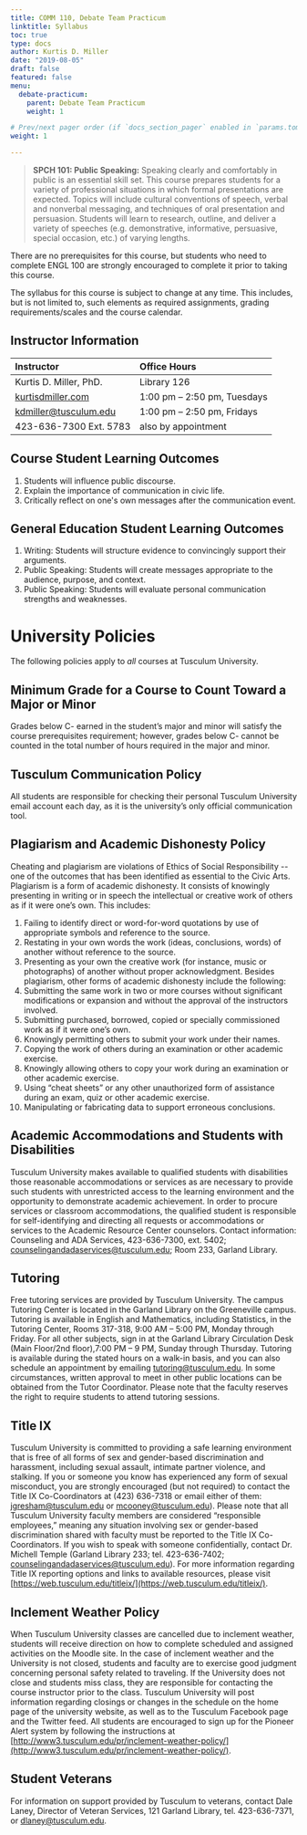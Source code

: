 ```yaml
---
title: COMM 110, Debate Team Practicum
linktitle: Syllabus
toc: true
type: docs
author: Kurtis D. Miller
date: "2019-08-05"
draft: false
featured: false
menu:
  debate-practicum:
    parent: Debate Team Practicum
    weight: 1

# Prev/next pager order (if `docs_section_pager` enabled in `params.toml`)
weight: 1

---
```


> **SPCH 101: Public Speaking:** Speaking clearly and comfortably in
> public is an essential skill set. This course prepares students for
> a variety of professional situations in which formal presentations are
> expected. Topics will include cultural conventions of speech, verbal and
> nonverbal messaging, and techniques of oral presentation and persuasion.
> Students will learn to research, outline, and deliver a variety of
> speeches (e.g. demonstrative, informative, persuasive, special occasion,
> etc.) of varying lengths.

There are no prerequisites for this course, but students who need to
complete ENGL 100 are strongly encouraged to complete it prior to taking
this course.

The syllabus for this course is subject to change at any time. This
includes, but is not limited to, such elements as required assignments,
grading requirements/scales and the course calendar.

Instructor Information
----------------------

| Instructor                                            | Office Hours                |
|:------------------------------------------------------|:----------------------------|
| Kurtis D. Miller, PhD.                                | Library 126                 |
| [kurtisdmiller.com](https://kurtisdmiller.com)        | 1:00 pm – 2:50 pm, Tuesdays |
| [kdmiller@tusculum.edu](mailto:kdmiller@tusculum.edu) | 1:00 pm – 2:50 pm, Fridays  |
| 423-636-7300 Ext. 5783                                | also by appointment         |

Course Student Learning Outcomes
--------------------------------

1. Students will influence public discourse.
2. Explain the importance of communication in civic life.
3. Critically reflect on one's own messages after the communication event.

General Education Student Learning Outcomes
-------------------------------------------

1. Writing: Students will structure evidence to convincingly support their
   arguments.
2. Public Speaking: Students will create messages appropriate to the
   audience, purpose, and context.
3. Public Speaking: Students will evaluate personal communication strengths and weaknesses.

University Policies
===================

The following policies apply to *all* courses at Tusculum University.

Minimum Grade for a Course to Count Toward a Major or Minor
-----------------------------------------------------------

Grades below C- earned in the student’s major and minor will satisfy the
course prerequisites requirement; however, grades below C- cannot be
counted in the total number of hours required in the major and minor.

Tusculum Communication Policy
-----------------------------

All students are responsible for checking their personal Tusculum
University email account each day, as it is the university’s only official
communication tool.

Plagiarism and Academic Dishonesty Policy
-----------------------------------------

Cheating and plagiarism are violations of Ethics of Social
Responsibility -- one of the outcomes that has been identified as essential
to the Civic Arts. Plagiarism is a form of academic dishonesty. It
consists of knowingly presenting in writing or in speech the intellectual
or creative work of others as if it were one’s own. This includes:

1. Failing to identify direct or word-for-word quotations by use of appropriate symbols and reference to the source.
2. Restating in your own words the work (ideas, conclusions, words) of another without reference to the source.
3. Presenting as your own the creative work (for instance, music or photographs) of another without proper acknowledgment. Besides plagiarism, other forms of academic dishonesty include the following:
4. Submitting the same work in two or more courses without significant modifications or expansion and without the approval of the instructors involved.
5. Submitting purchased, borrowed, copied or specially commissioned work as if it were one’s own.
6. Knowingly permitting others to submit your work under their names.
7. Copying the work of others during an examination or other academic exercise.
8. Knowingly allowing others to copy your work during an examination or other academic exercise.
9. Using “cheat sheets” or any other unauthorized form of assistance during an exam, quiz or other academic exercise.
10. Manipulating or fabricating data to support erroneous conclusions.

Academic Accommodations and Students with Disabilities
------------------------------------------------------

Tusculum University makes available to qualified students with
disabilities those reasonable accommodations or services as are necessary
to provide such students with unrestricted access to the learning
environment and the opportunity to demonstrate academic achievement.  In
order to procure services or classroom accommodations, the qualified
student is responsible for self-identifying and directing all requests or
accommodations or services to the Academic Resource Center counselors.
Contact information:  Counseling and ADA Services, 423-636-7300, ext.
5402;
[counselingandadaservices@tusculum.edu](mailto:counselingandadaservices@tusculum.edu);
Room 233, Garland Library.
 
Tutoring
--------

Free tutoring services are provided by Tusculum University. The campus
Tutoring Center is located in the Garland Library on the Greeneville
campus.  Tutoring is available in English and Mathematics, including
Statistics, in the Tutoring Center, Rooms 317-318, 9:00 AM – 5:00 PM,
Monday through Friday. For all other subjects, sign in at the Garland
Library Circulation Desk (Main Floor/2nd floor),7:00 PM – 9 PM, Sunday
through Thursday.  Tutoring is available during the stated hours on
a walk-in basis, and you can also schedule an appointment by emailing
[tutoring@tusculum.edu](mailto:tutoring@tusculum.edu).  In some
circumstances, written approval to meet in other public locations can be
obtained from the Tutor Coordinator.  Please note that the faculty
reserves the right to require students to attend tutoring sessions.
 
Title IX
--------

Tusculum University is committed to providing a safe learning environment
that is free of all forms of sex and gender-based discrimination and
harassment, including sexual assault, intimate partner violence, and
stalking.  If you or someone you know has experienced any form of sexual
misconduct, you are strongly encouraged (but not required) to contact the
Title IX Co-Coordinators at (423) 636-7318 or email either of them:
[jgresham@tusculum.edu](mailto:jgresham@tusculum.edu) or
[mcooney@tusculum.edu](mailto:mcooney@tusculum.edu)). Please note that all
Tusculum University faculty members are considered “responsible
employees,” meaning any situation involving sex or gender-based
discrimination shared with faculty must be reported to the Title IX
Co-Coordinators.  If you wish to speak with someone confidentially,
contact Dr. Michell Temple (Garland Library 233; tel. 423-636-7402;
[counselingandadaservices@tusculum.edu](mailto:counselingandadaservices@tusculum.edu)).
For more information regarding Title IX reporting options and links to
available resources, please visit
[https://web.tusculum.edu/titleix/](https://web.tusculum.edu/titleix/).

Inclement Weather Policy
------------------------

When Tusculum University classes are cancelled due to inclement weather,
students will receive direction on how to complete scheduled and assigned
activities on the Moodle site.  In the case of inclement weather and the
University is not closed, students and faculty are to exercise good
judgment concerning personal safety related to traveling.  If the
University does not close and students miss class, they are responsible
for contacting the course instructor prior to the class. Tusculum
University will post information regarding closings or changes in the
schedule on the home page of the university website, as well as to the
Tusculum Facebook page and the Twitter feed. All students are encouraged
to sign up for the Pioneer Alert system by following the instructions at
[http://www3.tusculum.edu/pr/inclement-weather-policy/](http://www3.tusculum.edu/pr/inclement-weather-policy/).

Student Veterans
----------------

For information on support provided by Tusculum to veterans, contact Dale
Laney, Director of Veteran Services, 121 Garland Library, tel.
423-636-7371, or [dlaney@tusculum.edu](mailto:dlaney@tusculum.edu). 

<!-- Assignment Links -->

[Mediated]:                /course/public-speaking/assignment/mediated-assignment                "Assignment description"
[Debate]:                  /course/public-speaking/assignment/debate-assignment                  "Assignment description"
[Graded PowerPoint]:       /course/public-speaking/assignment/graded-powerpoint-assignment       "Assignment description"
[Outline]:                 /course/public-speaking/assignment/preparation-outlines               "Assignment description"
[Peer Evaluations]:        /course/public-speaking/assignment/peer-evaluations                   "Assignment description"
[Persuasive]:              /course/public-speaking/assignment/persuasive-assignment              "Assignment description"
[Presentation Evaluation]: /course/public-speaking/assignment/presentation-evaluation            "Assignment description"
[Preparation Outline]:     /course/public-speaking/assignment/preparation-outlines               "Assignment description"
[Video Submission]:        /course/public-speaking/assignment/submitting-presentations-by-video  "Assignment description"
[Support]:                 /course/public-speaking/assignment/support-assignment                 "Assignment description"
